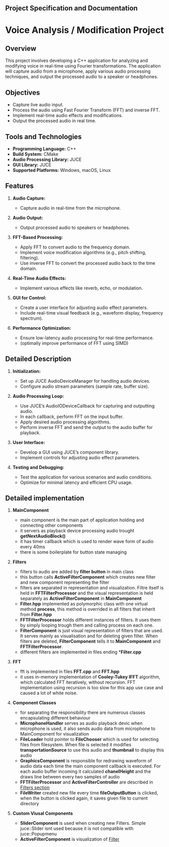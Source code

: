 ## Project Specification and Documentation

# Voice Analysis / Modification Project

## Overview
This project involves developing a C++ application for analyzing and modifying voice in real-time using Fourier transformations. The application will capture audio from a microphone, apply various audio processing techniques, and output the processed audio to a speaker or headphones.

## Objectives
- Capture live audio input.
- Process the audio using Fast Fourier Transform (FFT) and inverse FFT.
- Implement real-time audio effects and modifications.
- Output the processed audio in real time.

## Tools and Technologies
- **Programming Language:** C++
- **Build System:** CMake
- **Audio Processing Library:** JUCE
- **GUI Library:** JUCE
- **Supported Platforms:** Windows, macOS, Linux

## Features
1. **Audio Capture:**
   - Capture audio in real-time from the microphone.

2. **Audio Output:**
   - Output processed audio to speakers or headphones.

3. **FFT-Based Processing:**
   - Apply FFT to convert audio to the frequency domain.
   - Implement voice modification algorithms (e.g., pitch shifting, filtering).
   - Use inverse FFT to convert the processed audio back to the time domain.

4. **Real-Time Audio Effects:**
   - Implement various effects like reverb, echo, or modulation.

5. **GUI for Control:**
   - Create a user interface for adjusting audio effect parameters.
   - Include real-time visual feedback (e.g., waveform display, frequency spectrum).

6. **Performance Optimization:**
   - Ensure low-latency audio processing for real-time performance.
   - (optimally improve performance of FFT using SIMD)

## Detailed Description
1. **Initialization:**
   - Set up JUCE AudioDeviceManager for handling audio devices.
   - Configure audio stream parameters (sample rate, buffer size).

2. **Audio Processing Loop:**
   - Use JUCE’s AudioIODeviceCallback for capturing and outputting audio.
   - In each callback, perform FFT on the input buffer.
   - Apply desired audio processing algorithms.
   - Perform inverse FFT and send the output to the audio buffer for playback.

3. **User Interface:**
   - Develop a GUI using JUCE’s component library.
   - Implement controls for adjusting audio effect parameters.

4. **Testing and Debugging:**
   - Test the application for various scenarios and audio conditions.
   - Optimize for minimal latency and efficient CPU usage.


## Detailed implementation

1. **MainComponent**
   - main component is the main part of application holding and connecting other components
   - it servers as playback device processing audio trought **getNextAudioBlock()**
   - it has timer callback which is used to render wave form of audio every 40ms
   - there is some boilerplate for button state managing

2. **Filters**
   - filters to audio are added by **filter button** in main class
   - this button calls **ActiveFilterComponent** which creates new filter and new component representing the filter
   - filters are separated in representation and visualization. Filtre itself is held in **FFTFilterProcessor** and 
      the visual representation is held separately as **ActiveFilterComponent** in **MainComponent**
   - **Filter.hpp** implemented as polymorphic class with one virtual method **process**, this method is overrided in all 
      filters that inherit from **Filter.hpp**
   - **FFTFilterProcessor** holds different instances of filters. It uses them by simply looping trough them and calling process
      on each one.
   - **FilterComponent** is just visual representation of filters that are used. It serves mainly as visualisation and for deleting
      given filter. When filters are deleted, **FilterComponent** tells it to **MainComponent** and **FFTFilterProcessor**.
   - different filters are implemented in files ending ***Filter.cpp** 

3. **FFT**
   - fft is implemented in files **FFT.cpp** and **FFT.hpp**
   - it uses in-memory implementation of **Cooley-Tukey IFFT** algorithm, which calculated FFT iteratively, without recursion.
      FFT implementation using recursion is too slow for this app use case and caused a lot of white noise.

4. **Component Classes**
   - for separating the responsibility there are numerous classes encapsulating different behaviour
   - **MicrophoneHandler** serves as audio playback devic when microphone is used, it also sends audio data from microphone to
      MainComponent for visualization
   - **FileLoader** hold pointer to **FileChooser** which is used for selecting files from filesystem. When file is selected it
      modifies **transportationSource** to use this audio and **thumbnail** to display this audio
   - **GraphicsComponent** is responsible for redrawing waveform of audio data each time the main component callback is executed.
      For each audio buffer incoming it calculated **chanelHeight** and the draws line between every two samples of audio
   - **FFTFilterProcessor** and **ActiveFilterController** are described in [Filters section](#2-filters)
   - **FileWriter** created new file every time **fileOutputButton** is clicked, when the button is clicked again, it saves
      given file to current directory

5. **Custom Viusal Components**
   - **SliderComponent** is used when creating new Filters. Simple juce::Slider isnt used because it is not compatible with
      juce::Popupmenu
   - **ActiveFilterComponent** is visualization of [Filter](#2-filters)